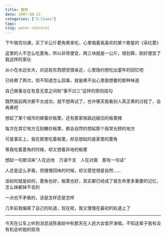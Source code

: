 ```yaml
---
title: 菱角
date: 2007-08-21
categories: ["2-lives"]
tags: 
slug: water-chestnut
---
```


下午做完功课，买了半公斤菱角煮来吃，心里唱着我喜欢的某个歌星的《采红菱》 

这里的人不怎么吃菱角，所以非常便宜，两三块就是一公斤，很划算，刚好便宜了我这样的家伙 

从小在水边长大，对这些东西感觉很亲近，心里隐约想吃出童年的回忆吧 

已经煮了两次，但不知道怎么回事，就是煮不出心里面想要的那种味道 

自己做事总在有意无意之间和“事不过三”这样的原则挂勾 

既然我前两次都不太成功，就不想再试了，也许哪天我看别人真正煮的过程了，会再煮吧 

想起了某个城市的蜂蜜炒板栗，还有那家铁路边破旧的板栗摊 

每次在其它地方见到糖炒板栗，都会自然的想起那个我常光顾的地方 

可是事实上，我在那里吃着板栗，却总想起的是家里的菱角 

等我吃着菱角的时候，却又想着异地的板栗 

想起一句歌词来“人在远地　万语千言　人在对面　那有一句话” 

人总是这么矛盾，但慢慢回味的时候，却又感觉很是自然…… 

该如何就是如何，菱角也好，板栗也好，其实都已经成了我生命里多重要的记忆，怎么抹都抹不去的 

一点也不矛盾的，该是怎样还是怎样

几年前我偏离了自己的轨道，现在呢，我又慢慢在最初的轨道上了 

<hr />

今天在公车上听到消息说陈美龄中秋那天在人民大会堂开演唱，不知这辈子我有没有机会听她的现场 